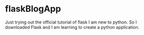 # flaskBlogApp
Just trying out the official tutorial of flask
I am new to python. So I downloaded Flask and I am learning to create a python application.
